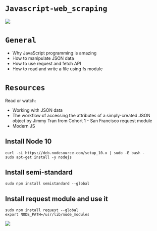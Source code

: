 # `Javascript-web_scraping`

![](https://res.cloudinary.com/practicaldev/image/fetch/s--Hee-36uP--/c_imagga_scale,f_auto,fl_progressive,h_500,q_auto,w_1000/https://dev-to-uploads.s3.amazonaws.com/uploads/articles/njjyqjkdad411h6ysa2u.jpg) 


# `General`
- Why JavaScript programming is amazing
- How to manipulate JSON data
- How to use request and fetch API
- How to read and write a file using fs module


# `Resources`
Read or watch:

-  Working with JSON data
- The workflow of accessing the attributes of a simply-created JSON object by Jimmy Tran from Cohort 1 - San Francisco
request module
- Modern JS

## Install Node 10
```
curl -sL https://deb.nodesource.com/setup_10.x | sudo -E bash -
sudo apt-get install -y nodejs
```

## Install semi-standard
```
sudo npm install semistandard --global
```

## Install request module and use it
```
sudo npm install request --global
export NODE_PATH=/usr/lib/node_modules
```
![](https://cms.iproyal.com/uploads/Web_Scraping_With_Java_Script_and_Node_js_Without_Getting_Blocked_847x300_5e48f3d270.jpg)




